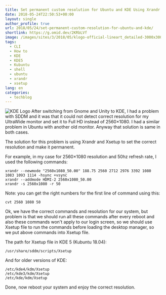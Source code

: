 ```yaml
---
title: Set permanent custom resolution for Ubuntu and KDE Using Xrandr and Xsetup
date: 2018-05-24T22:50:53+00:00
layout: single
author_profile: true
url: 2018/05/24/set-permanent-custom-resolution-for-ubuntu-and-kde/
shortlink: https://g.omid.dev/2KRbLVf
image: /images/sites/3/2018/05/klogo-official-lineart_detailed-3000x3000.png
tags:
  - CLI
  - How to
  - KDE
  - KDE5
  - Kubuntu
  - shell
  - ubuntu
  - xrandr
  - xsetup
lang: en
categories: 
  - techblog
---
```

![KDE Logo](/images/2018/05/KDE_Logo_Official_Lineart_Detailed.svg_-150x150.png) After switching from Gnome and Unity to KDE, I had a problem with SDDM and it was that it could not detect correct resolution for my UltraWide monitor and set it to Full HD instead of 2560×1080. I had a similar problem in Ubuntu with another old monitor. Anyway that solution is same in both cases.

The solution for this problem is using Xrandr and Xsetup to set the correct resolution and make it permanent.

For example, in my case for 2560×1080 resolution and 50hz refresh rate, I used the following commands:

```shell
xrandr --newmode "2560x1080_50.00" 188.75 2560 2712 2976 3392 1080 1083 1093 1114 -hsync +vsync
xrandr --addmode HDMI-2 2560x1080_50.00
xrandr -s 2560x1080 -r 50
```

Note: you can get the right numbers for the first line of command using this:

`cvt 2560 1080 50`

Ok, we have the correct commands and resolution for our system, but problem is that we should run all these commands after every reboot and also these commands won't apply to our login screen, so we should use Xsetup file to run the commands before loading the desktop manager, so we put above commands into Xsetup file.

The path for Xsetup file in KDE 5 (Kubuntu 18.04):

`/usr/share/sddm/scripts/Xsetup`

And for older versions of KDE:

```shell
/etc/kde4/kdm/Xsetup
/etc/kde3/kdm/Xsetup
/etc/kde/kdm/Xsetup
```

Done, now reboot your system and enjoy the correct resolution.
